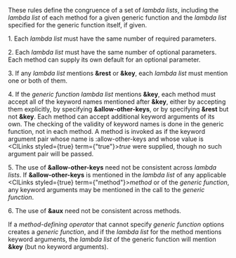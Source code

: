  



These rules define the congruence of a set of *lambda lists*, including the *lambda list* of each method for a given generic function and the *lambda list* specified for the generic function itself, if given. 



1\. Each *lambda list* must have the same number of required parameters. 



2\. Each *lambda list* must have the same number of optional parameters. Each method can supply its own default for an optional parameter. 



3\. If any *lambda list* mentions **&amp;rest** or **&amp;key**, each *lambda list* must mention one or both of them. 







 



 



4\. If the *generic function lambda list* mentions **&amp;key**, each method must accept all of the keyword names mentioned after **&amp;key**, either by accepting them explicitly, by specifying **&amp;allow-other-keys**, or by specifying **&amp;rest** but not **&amp;key**. Each method can accept additional keyword arguments of its own. The checking of the validity of keyword names is done in the generic function, not in each method. A method is invoked as if the keyword argument pair whose name is :allow-other-keys and whose value is <ClLinks styled={true} term={"true"}><i>true</i></ClLinks> were supplied, though no such argument pair will be passed. 



5\. The use of **&amp;allow-other-keys** need not be consistent across *lambda lists*. If **&amp;allow-other-keys** is mentioned in the *lambda list* of any applicable <ClLinks styled={true} term={"method"}><i>method</i></ClLinks> or of the *generic function*, any keyword arguments may be mentioned in the call to the *generic function*. 



6\. The use of **&amp;aux** need not be consistent across methods. 



If a *method-defining operator* that cannot specify *generic function* options creates a *generic function*, and if the *lambda list* for the method mentions keyword arguments, the *lambda list* of the generic function will mention **&amp;key** (but no keyword arguments). 



